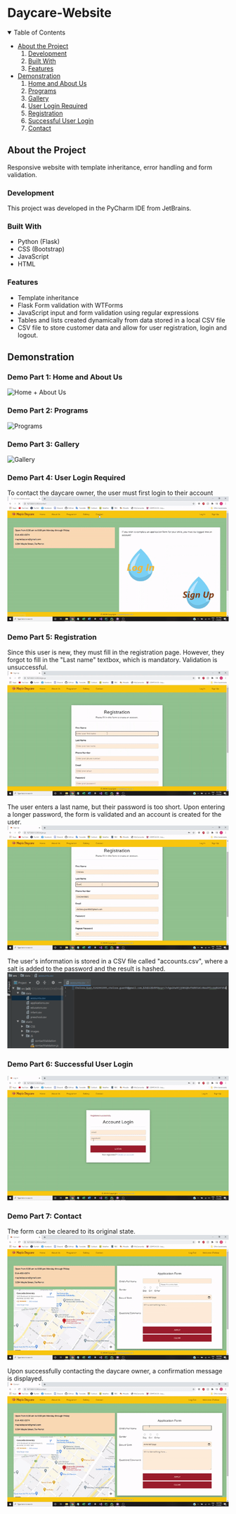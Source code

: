 # Daycare-Website  


<!-- TABLE OF CONTENTS -->
<details open="open">
  <summary>Table of Contents</summary>
  <ul>
    <li>
      <a href="#about-the-project">About the Project</a>
      <ol>
        <li><a href="development">Development</a></li>
        <li><a href="#built-with">Built With</a></li>
        <li><a href="#features">Features</a></li>
      </ol>
    </li>
    <li>
      <a href="#demonstration">Demonstration</a>
       <ol type="1">
        <li><a href="#demo-part-1-home-and-about-us">Home and About Us</a></li>
         <li><a href="#demo-part-2-programs">Programs</a></li>
         <li><a href="#demo-part-3-gallery">Gallery</a></li>
         <li><a href="#demo-part-4-user-login-required">User Login Required</a></li>
         <li><a href="#demo-part-5-registration">Registration</a></li>
         <li><a href="#demo-part-6-successful-user-login">Successful User Login</a></li>
         <li><a href="#demo-part-7-contact">Contact</a></li>
      </ol>
    </li>
  </ul>
</details>  
  
## About the Project  
Responsive website with template inheritance, error handling and form validation. 
  
### Development
This project was developed in the PyCharm IDE from JetBrains.
  
### Built With  
* Python (Flask)
* CSS (Bootstrap)
* JavaScript
* HTML
### Features
* Template inheritance
* Flask Form validation with WTForms 
* JavaScript input and form validation using regular expressions
* Tables and lists created dynamically from data stored in a local CSV file
* CSV file to store customer data and allow for user registration, login and logout.
  
## Demonstration  
  
### Demo Part 1: Home and About Us
![Home + About Us](images/Home+AboutUs.gif)  
  
### Demo Part 2: Programs  
![Programs](images/Programs.gif)  
  
### Demo Part 3: Gallery  
![Gallery](images/Gallery.gif)  
  
### Demo Part 4: User Login Required
To contact the daycare owner, the user must first login to their account  
![NewUser](images/NewUser.gif)  
  
### Demo Part 5: Registration  
  
Since this user is new, they must fill in the registration page. However, they forgot to fill in the "Last name" textbox, which is mandatory. Validation is unsuccessful.  
![Registration Empty Textbox Warning](images/RegistrationEmptyTBWarning.gif)  
  
The user enters a last name, but their password is too short. Upon entering a longer password, the form is validated and an account is created for the user.  
![Registration Password Warning](images/RegistrationPwdWarning.gif)  
  
The user's information is stored in a CSV file called "accounts.csv", where a salt is added to the password and the result is hashed.  
![Account Information](images/AccountInfo.PNG)  
  
### Demo Part 6: Successful User Login  
![Login](images/Login.gif)  
  
### Demo Part 7: Contact  
  
The form can be cleared to its original state.  
![Application Clear Form](images/ApplicationClearForm.gif)  
  
Upon successfully contacting the daycare owner, a confirmation message is displayed.  
![Application Done](images/ApplicationDone.gif)  
